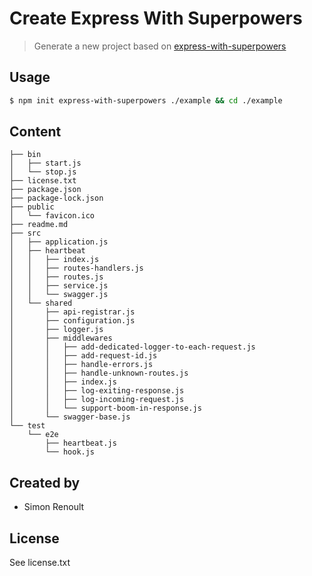 Create Express With Superpowers
===

> Generate a new project based on [express-with-superpowers](https://github.com/simonrenoult/express-with-superpowers)


Usage
---
```bash
$ npm init express-with-superpowers ./example && cd ./example
```

Content
---
```
├── bin
│   ├── start.js
│   └── stop.js
├── license.txt
├── package.json
├── package-lock.json
├── public
│   └── favicon.ico
├── readme.md
├── src
│   ├── application.js
│   ├── heartbeat
│   │   ├── index.js
│   │   ├── routes-handlers.js
│   │   ├── routes.js
│   │   ├── service.js
│   │   └── swagger.js
│   └── shared
│       ├── api-registrar.js
│       ├── configuration.js
│       ├── logger.js
│       ├── middlewares
│       │   ├── add-dedicated-logger-to-each-request.js
│       │   ├── add-request-id.js
│       │   ├── handle-errors.js
│       │   ├── handle-unknown-routes.js
│       │   ├── index.js
│       │   ├── log-exiting-response.js
│       │   ├── log-incoming-request.js
│       │   └── support-boom-in-response.js
│       └── swagger-base.js
└── test
    └── e2e
        ├── heartbeat.js
        └── hook.js

```


Created by
---

- Simon Renoult


License
---

See license.txt
